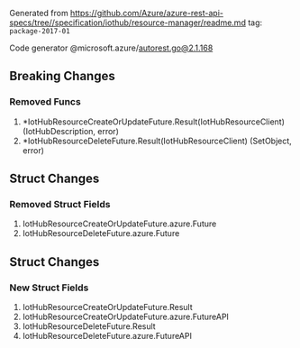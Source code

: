 Generated from https://github.com/Azure/azure-rest-api-specs/tree//specification/iothub/resource-manager/readme.md tag: `package-2017-01`

Code generator @microsoft.azure/autorest.go@2.1.168

## Breaking Changes

### Removed Funcs

1. *IotHubResourceCreateOrUpdateFuture.Result(IotHubResourceClient) (IotHubDescription, error)
1. *IotHubResourceDeleteFuture.Result(IotHubResourceClient) (SetObject, error)

## Struct Changes

### Removed Struct Fields

1. IotHubResourceCreateOrUpdateFuture.azure.Future
1. IotHubResourceDeleteFuture.azure.Future

## Struct Changes

### New Struct Fields

1. IotHubResourceCreateOrUpdateFuture.Result
1. IotHubResourceCreateOrUpdateFuture.azure.FutureAPI
1. IotHubResourceDeleteFuture.Result
1. IotHubResourceDeleteFuture.azure.FutureAPI
